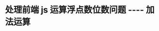 # 处理前端 js 运算浮点数位数问题 ---- 加法运算

<template>
  <demo :codeStr="str">
    <span>加法</span>
    <div class="flex-center">
      <el-input placeholder="请输入一个加数" type="number" style="width:200px;margin-right:10px;" v-model="num1" class="input-with-select"></el-input>
      <el-input placeholder="请输入一个加数" type="number" style="width:200px;margin-right:10px;" v-model="num12" class="input-with-select"></el-input>
    </div>
    <span>加法结果：</span>
    <div class="flex-center">
      <el-button slot="append" style="margin-right:10px;" class="input-with-select" @click="getResult1">直接相加</el-button>
      <div class="flex-center input-with-select">{{resultNum1}}</div>
      <el-button slot="append" style="margin-right:10px;" class="input-with-select">处理之后</el-button>
      <div class="flex-center input-with-select">{{resultNum2}}</div>
    </div>
    <span>减法</span>
    <div class="flex-center">
      <el-input placeholder="请输入一个被减数" type="number" style="width:200px;margin-right:10px;" v-model="numSub1" class="input-with-select"></el-input>
      <el-input placeholder="请输入一个减数" type="number" style="width:200px;margin-right:10px;" v-model="numSub12" class="input-with-select"></el-input>
    </div>
    <span>减法结果：</span>
    <div class="flex-center">
      <el-button slot="append" style="margin-right:10px;" class="input-with-select" @click="getResultSub1">直接相减</el-button>
      <div class="flex-center input-with-select">{{resultNumSub1}}</div>
      <el-button slot="append" style="margin-right:10px;" class="input-with-select">处理之后</el-button>
      <div class="flex-center input-with-select">{{resultNumSub2}}</div>
    </div>
    <span>乘法</span>
    <div class="flex-center">
      <el-input placeholder="请输入一个因数" type="number" style="width:200px;margin-right:10px;" v-model="numMul1" class="input-with-select"></el-input>
      <el-input placeholder="请输入一个因数" type="number" style="width:200px;margin-right:10px;" v-model="numMul12" class="input-with-select"></el-input>
    </div>
    <span>乘法结果：</span>
    <div class="flex-center">
      <el-button slot="append" style="margin-right:10px;" class="input-with-select" @click="getResultMul1">直接相乘</el-button>
      <div class="flex-center input-with-select">{{resultNumMul1}}</div>
      <el-button slot="append" style="margin-right:10px;" class="input-with-select">处理之后</el-button>
      <div class="flex-center input-with-select">{{resultNumMul2}}</div>
    </div>
    <span>除法</span>
    <div class="flex-center">
      <el-input placeholder="请输入一个被除数" type="number" style="width:200px;margin-right:10px;" v-model="numDiv1" class="input-with-select"></el-input>
      <el-input placeholder="请输入一个除数" type="number" style="width:200px;margin-right:10px;" v-model="numDiv12" class="input-with-select"></el-input>
    </div>
    <span>除法结果：</span>
    <div class="flex-center">
      <el-button slot="append" style="margin-right:10px;" class="input-with-select" @click="getResultDiv1">直接相除</el-button>
      <div class="flex-center input-with-select">{{resultNumDiv1}}</div>
      <el-button slot="append" style="margin-right:10px;" class="input-with-select">处理之后</el-button>
      <div class="flex-center input-with-select">{{resultNumDiv2}}</div>
    </div>
  </demo>
</template>

<script>
  // import {Decimal} from 'decimal.js'
  export default {
    data() {
      return {
        num1: 0.1,
        num12: 0.2,
        resultNum1:null,
        resultNum2:null,
        numSub1: 1,
        numSub12: 0.7,
        resultNumSub1:null,
        resultNumSub2:null,
        numMul1: 1.01,
        numMul12: 1.003,
        resultNumMul1:null,
        resultNumMul2:null,
        numDiv1: 0.029,
        numDiv12: 10,
        resultNumDiv1:null,
        resultNumDiv2:null,
        str: `
          <template>
            <div>
              <span>加法</span>
              <div class="flex-center">
                <el-input placeholder="请输入一个加数" type="number" style="width:200px;margin-right:10px;" v-model="num1" class="input-with-select"></el-input>
                <el-input placeholder="请输入一个加数" type="number" style="width:200px;margin-right:10px;" v-model="num12" class="input-with-select"></el-input>
              </div>
              <span>加法结果：</span>
              <div class="flex-center">
                <el-button slot="append" style="margin-right:10px;" class="input-with-select" @click="getResult1">直接相加</el-button>
                <div class="flex-center input-with-select">{{resultNum1}}</div>
                <el-button slot="append" style="margin-right:10px;" class="input-with-select" @click="getResult2">处理之后</el-button>
                <div class="flex-center input-with-select">{{resultNum2}}</div>
              </div>
              <span>减法</span>
              <div class="flex-center">
                <el-input placeholder="请输入一个被减数" type="number" style="width:200px;margin-right:10px;" v-model="numSub1" class="input-with-select"></el-input>
                <el-input placeholder="请输入一个减数" type="number" style="width:200px;margin-right:10px;" v-model="numSub12" class="input-with-select"></el-input>
              </div>
              <span>减法结果：</span>
              <div class="flex-center">
                <el-button slot="append" style="margin-right:10px;" class="input-with-select" @click="getResultSub1">直接相减</el-button>
                <div class="flex-center input-with-select">{{resultNumSub1}}</div>
                <el-button slot="append" style="margin-right:10px;" class="input-with-select" @click="getResultSub2">处理之后</el-button>
                <div class="flex-center input-with-select">{{resultNumSub2}}</div>
              </div>
              <span>乘法</span>
              <div class="flex-center">
                <el-input placeholder="请输入一个因数" type="number" style="width:200px;margin-right:10px;" v-model="numMul1" class="input-with-select"></el-input>
                <el-input placeholder="请输入一个因数" type="number" style="width:200px;margin-right:10px;" v-model="numMul12" class="input-with-select"></el-input>
              </div>
              <span>乘法结果：</span>
              <div class="flex-center">
                <el-button slot="append" style="margin-right:10px;" class="input-with-select" @click="getResultMul1">直接相乘</el-button>
                <div class="flex-center input-with-select">{{resultNumMul1}}</div>
                <el-button slot="append" style="margin-right:10px;" class="input-with-select" @click="getResultMul2">处理之后</el-button>
                <div class="flex-center input-with-select">{{resultNumMul2}}</div>
              </div>
              <span>除法</span>
              <div class="flex-center">
                <el-input placeholder="请输入一个被除数" type="number" style="width:200px;margin-right:10px;" v-model="numDiv1" class="input-with-select"></el-input>
                <el-input placeholder="请输入一个除数" type="number" style="width:200px;margin-right:10px;" v-model="numDiv12" class="input-with-select"></el-input>
              </div>
              <span>除法结果：</span>
              <div class="flex-center">
                <el-button slot="append" style="margin-right:10px;" class="input-with-select" @click="getResultDiv1">直接相除</el-button>
                <div class="flex-center input-with-select">{{resultNumDiv1}}</div>
                <el-button slot="append" style="margin-right:10px;" class="input-with-select" @click="getResultDiv2">处理之后</el-button>
                <div class="flex-center input-with-select">{{resultNumDiv2}}</div>
              </div>
            </div>
          </template>

          <script>
            // 安装 npm i decimal.js
            import {Decimal} from 'decimal.js'
            export default {
              data() {
                return {
                  num1: 0.1,
                  num12: 0.2,
                  resultNum1:null,
                  resultNum2:null,
                  numSub1: 1,
                  numSub12: 0.7,
                  resultNumSub1:null,
                  resultNumSub2:null,
                  numMul1: 1.01,
                  numMul12: 1.003,
                  resultNumMul1:null,
                  resultNumMul2:null,
                  numDiv1: 0.029,
                  numDiv12: 10,
                  resultNumDiv1:null,
                  resultNumDiv2:null,
                }
              },
              created(){
                // 加法
                this.getResult1()
                this.getResult2()
                // 减法
                this.getResultSub1()
                this.getResultSub1()
                // 乘法
                this.getResultMul1()
                this.getResultMul2()
                // 除法
                this.getResultDiv1()
                this.getResultDiv2()
              },
              methods: {
                // 正常计算求和
                getResult1(){
                  this.resultNum1 = Number(this.num1) + Number(this.num12)
                },
                // 调用处理方法计算加法
                getResult2(){
                  this.resultNum2 = this.decimalFun(this.num1,this.num12,'add')
                  // this.resultNum2 = new Decimal(Number(this.num1)).add(new Decimal(Number(this.num12))).toNumber()
                },
                // 正常计算减法
                getResultSub1(){
                  this.resultNumSub1 = Number(this.numSub1) - Number(this.numSub12)
                },
                // 调用处理方法计算减法
                getResultSub2(){
                  this.resultNumSub2 = this.decimalFun(this.numSub1,this.numSub12,'sub')
                },
                // 正常计算乘法
                getResultMul1(){
                  this.resultNumMul1 = Number(this.numMul1) * Number(this.numMul12)
                },
                // 调用处理方法计算乘法
                getResultMul2(){
                  this.resultNumMul2 = this.decimalFun(this.numMul1,this.numMul12,'mul')
                },
                // 正常计算除法
                getResultDiv1(){
                  this.resultNumDiv1 = Number(this.numDiv1) * Number(this.numDiv12)
                },
                // 调用处理方法计算除法
                getResultDiv2(){
                  this.resultNumDiv2 = this.decimalFun(this.numDiv1,this.numDiv12,'div')
                },
                /**
                 * @desc 运算
                 * @param {Number | String} num1 因数|加数|被减数|被除数
                 * @param {Number | String} num2 因数|加数|减数  |除数
                 * @param {String} type 运算类型  add：加法 sub：减法 mul：乘法 div：除法
                 * @returns {Number} result 结果
                 * @author 刘
                 * @time 2020年08月13日 16:49:54 星期四
                 */
                decimalFun (num1, num2, type) {
                  let result = 0
                  let regExp = new RegExp('^[0-9]{1,}(.[0-9]{0,})?$')
                  console.log(regExp.test(num1))
                  if (regExp.test(num1) && regExp.test(num2)) {
                    console.log(regExp)
                    num1 = Number(num1)
                    num2 = Number(num2)
                    result = new Decimal(num1).[type](new Decimal(num2)).toNumber()
                    return result
                  } else {
                    return '请输入正确的加数'
                  }
                }
              }
            }
          <\/script>
          <style>
          .flex-center {
            /* #ifndef APP-NVUE */
            display: flex;
            /* #endif */
            flex-direction: row;
            justify-content: center;
            align-items: center;
          }
          .input-with-select{
            margin-bottom:10px;
          }
          <\/style>
        `
      }
    },
    created(){
      // 加法
      this.getResult1()
      // this.getResult2()
      // 减法
      this.getResultSub1()
      // 乘法
      this.getResultMul1()
      // this.getResultMul2()
      // 除法
      this.getResultDiv1()
      // this.getResultDiv2()
    },
    methods: {
      // 正常计算求和
      getResult1(){
        this.resultNum1 = Number(this.num1) + Number(this.num12)
      },
      // 调用处理方法计算加法
      // getResult2(){
      //   this.resultNum2 = this.decimalFun(this.num1,this.num12,'add')
      //   // this.resultNum2 = new Decimal(Number(this.num1)).add(new Decimal(Number(this.num12))).toNumber()
      // },
      // 正常计算减法
      getResultSub1(){
        this.resultNumSub1 = Number(this.numSub1) - Number(this.numSub12)
      },
      // 调用处理方法计算减法
      // getResultSub2(){
      //   this.resultNumSub2 = this.decimalFun(this.numSub1,this.numSub12,'sub')
      // },
      // 正常计算乘法
      getResultMul1(){
        this.resultNumMul1 = Number(this.numMul1) * Number(this.numMul12)
      },
      // 调用处理方法计算乘法
      // getResultMul2(){
      //   this.resultNumMul2 = this.decimalFun(this.numMul1,this.numMul12,'mul')
      // },
      // 正常计算除法
      getResultDiv1(){
        this.resultNumDiv1 = Number(this.numDiv1) * Number(this.numDiv12)
      },
      // 调用处理方法计算除法
      // getResultDiv2(){
      //   this.resultNumDiv2 = this.decimalFun(this.numDiv1,this.numDiv12,'div')
      // },
      // /**
      //  * @desc 运算
      //  * @param {Number | String} num1 因数|加数|被减数|被除数
      //  * @param {Number | String} num2 因数|加数|减数  |除数
      //  * @param {String} type 运算类型  add：加法 sub：减法 mul：乘法 div：除法
      //  * @returns {Number} result 结果
      //  * @author 刘
      //  * @time 2020年08月13日 16:49:54 星期四
      //  */
      // decimalFun (num1, num2, type) {
      //   let result = 0
      //   let regExp = new RegExp('^[0-9]{1,}(.[0-9]{0,})?$')
      //   console.log(regExp.test(num1))
      //   if (regExp.test(num1) && regExp.test(num2)) {
      //     console.log(regExp)
      //     num1 = Number(num1)
      //     num2 = Number(num2)
      //     result = new Decimal(num1).[type](new Decimal(num2)).toNumber()
      //     return result
      //   } else {
      //     return '请输入正确的加数'
      //   }
      // }
    }
      
  }
</script>

<style>
.flex-center {
	/* #ifndef APP-NVUE */
	display: flex;
	/* #endif */
	flex-direction: row;
	justify-content: center;
	align-items: center;
}
.input-with-select{
  margin-bottom:10px;
}
</style>
